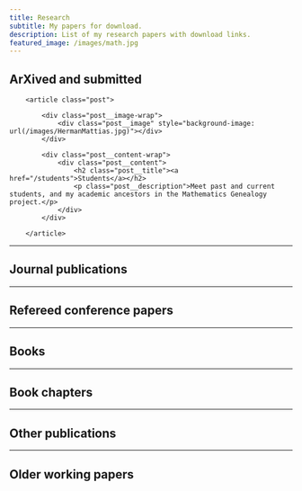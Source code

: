 ```yaml
---
title: Research
subtitle: My papers for download.
description: List of my research papers with download links.
featured_image: /images/math.jpg
---
```


## ArXived and submitted 

<div class="wrap">

		<article class="post">

			<div class="post__image-wrap">
				<div class="post__image" style="background-image: url(/images/HermanMattias.jpg)"></div>
			</div>

			<div class="post__content-wrap">
				<div class="post__content">
					<h2 class="post__title"><a href="/students">Students</a></h2>
					<p class="post__description">Meet past and current students, and my academic ancestors in the Mathematics Genealogy project.</p>
				</div>
			</div>

		</article>

</div>

---

## Journal publications


---

## Refereed conference papers

---

## Books

---

## Book chapters

---

## Other publications

---

## Older working papers